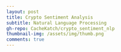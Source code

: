 ```yaml
---
layout: post
title: Crypto Sentiment Analysis
subtitle: Natural Language Processing
gh-repo: CacheKatch/crypto_sentiment_nlp
thumbnail-img: /assets/img/thumb.png
comments: true
---
```


